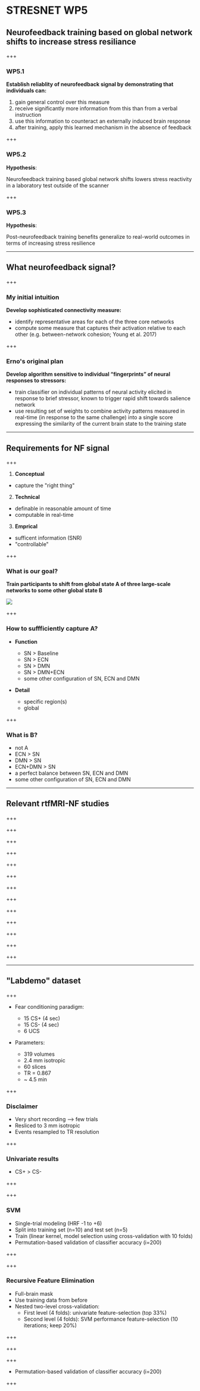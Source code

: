 # STRESNET WP5

## Neurofeedback training based on global network shifts to increase stress resiliance

+++

### WP5.1

**Establish reliablity of neurofeedback signal by demonstrating that individuals can:**
  1. gain general control over this measure
  2. receive significantly more information from this than from a verbal instruction
  3. use this information to counteract an externally induced brain response
  4. after training, apply this learned mechanism in the absence of feedback

+++

### WP5.2

**Hypothesis**:

Neurofeedback training based global network shifts lowers stress reactivity in a laboratory test outside of the scanner

+++

### WP5.3

**Hypothesis**:

Post-neurofeedback training benefits generalize to real-world outcomes in terms of increasing stress resilience

---

## What neurofeedback signal?

+++

### My initial intuition
**Develop sophisticated connectivity measure:**
  - identify representative areas for each of the three core networks
  - compute some measure that captures their activation relative to each other (e.g. between-network cohesion; Young et al. 2017)

+++

### Erno's original plan
**Develop algorithm  sensitive  to  individual  “fingerprints”  of  neural  responses  to  stressors:**
  - train classifier on individual patterns of neural activity elicited in response to brief stressor, known to trigger rapid shift towards salience network
  - use resulting set of weights to combine activity patterns measured in real-time (in response to the same challenge) into a single score expressing the similarity of the current brain state to the training state


---

## Requirements for NF signal

+++

1. **Conceptual**
  - capture the "right thing"

2. **Technical**
  - definable in reasonable amount of time
  - computable in real-time

3. **Emprical**
  - sufficent information (SNR)
  - "controllable"

+++

### What is our goal?

**Train participants to shift from global state A of three large-scale networks to some other global state B**

![](images/global_shifts.png)

+++

### How to suffficiently capture A?

- **Function**
  - SN > Baseline
  - SN > ECN
  - SN > DMN
  - SN > DMN+ECN
  - some other configuration of SN, ECN and DMN

- **Detail**
  - specific region(s)
  - global

+++

### What is B?

- not A
- ECN > SN
- DMN > SN
- ECN+DMN > SN
- a perfect balance between SN, ECN and DMN
- some other configuration of SN, ECN and DMN


---


## Relevant rtfMRI-NF studies

+++
<!-- .slide: data-background-image="images/CAN_NF_Studies.png" data-background-size="contain" -->

+++
<!-- .slide: rata-background-image="images/Hamilton_2016.png" data-background-size="55% 90%" -->

+++
<!-- .slide: data-background-image="images/Veit_2012.png" data-background-size="contain" -->

+++
<!-- .slide: data-background-image="images/Paret_2016.png" data-background-size="contain" -->

+++
<!-- .slide: data-background-image="images/Nicholson_2017.png" data-background-size="57% 100%" -->

+++
<!-- .slide: data-background-image="images/Scheinost_2013.png" data-background-size="55% 55%" -->

+++
<!-- .slide: data-background-image="images/Sarkheil_2015.png" data-background-size="55% 45%" -->

+++
<!-- .slide: data-background-image="images/Kadosh_2017.png" data-background-size="55% 90%" -->

+++
<!-- .slide: data-background-image="images/Zhang_2015.png" data-background-size="55% 80%" -->

+++
<!-- .slide: data-background-image="images/Zilverstand_2015.png" data-background-size="55% 90%" -->

+++
<!-- .slide: data-background-image="images/Koush_2017.png" data-background-size="55% 90%" -->

+++
<!-- .slide: data-background-image="images/Moll_2014.png" data-background-size="70% 100%" -->

+++
<!-- .slide: data-background-image="images/Li_2016.png" data-background-size="55% 100%" -->


---


## "Labdemo" dataset

+++

- Fear conditioning paradigm:
  - 15 CS+ (4 sec)
  - 15 CS- (4 sec)
  - 6 UCS

- Parameters:
  - 319 volumes
  - 2.4 mm isotropic
  - 60 slices
  - TR = 0.867
  - ~ 4.5 min

+++

### Disclaimer

- Very short recording --> few trials
- Resliced to 3 mm isotropic
- Events resampled to TR resolution

+++

### Univariate results

- CS+ > CS-

+++

<!-- .slide: data-background-image="images/labdemo_univariate.png" data-background-size="auto 90%" -->

+++

### SVM

- Single-trial modeling (HRF -1 to +6)
- Split into training set (n=10) and test set (n=5)
- Train (linear kernel, model selection using cross-validation with 10 folds)
- Permutation-based validation of classifier accuracy (i=200)

+++

<!-- .slide: data-background-image="images/labdemo_svm.png" data-background-size="auto 90%" -->

+++

### Recursive Feature Elimination

- Full-brain mask
- Use training data from before
- Nested two-level cross-validation:
  - First level (4 folds): univariate feature-selection (top 33%)
  - Second level (4 folds): SVM performance feature-selection (10 iterations; keep 20%)

+++

<!-- .slide: data-background-image="images/labdemo_rfe_generalization.png" data-background-size="auto 90%" -->

+++

<!-- .slide: data-background-image="images/labdemo_rfe.png" data-background-size="auto 90%" -->

+++

- Permutation-based validation of classifier accuracy (i=200)

+++

<!-- .slide: data-background-image="images/labdemo_rfe_svm.png" data-background-size="auto 90%" -->
